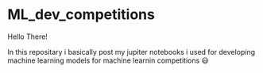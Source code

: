 # ML_dev_competitions

Hello There!

In this repositary i basically post my jupiter notebooks i used for developing machine learning models for machine learnin competitions 😃 
